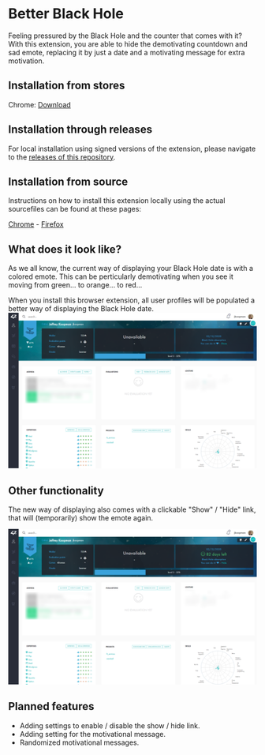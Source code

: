 # Better Black Hole

Feeling pressured by the Black Hole and the counter that comes with it? With this extension, you are able to hide the demotivating countdown and sad emote, replacing it by just a date and a motivating message for extra motivation.

## Installation from stores
Chrome: [Download](https://chrome.google.com/webstore/detail/better-black-hole-42-intr/oimhggembfdoaimpkppcpdjnfejiakbf)

## Installation through releases
For local installation using signed versions of the extension, please navigate to the [releases of this repository](https://github.com/jkctech/BetterBlackHole/releases).

## Installation from source
Instructions on how to install this extension locally using the actual sourcefiles can be found at these pages:

[Chrome](https://technoresult.com/how-to-install-chrome-extension-package-manually/#:~:text=chrome%3A%2F%2Fextensions%2F,and%20click%20on%20Add%20extension.) - [Firefox](https://developer.mozilla.org/en-US/docs/Mozilla/Add-ons/WebExtensions/Your_first_WebExtension#:~:text=Installing,stay%20until%20you%20restart%20Firefox.)

## What does it look like?
As we all know, the current way of displaying your Black Hole date is with a colored emote. This can be perticularly demotivating when you see it moving from green... to orange... to red...

When you install this browser extension, all user profiles will be populated a better way of displaying the Black Hole date.
![New Black Hole](_assets/screenshot_after_1.png "Better Black Hole")

## Other functionality
The new way of displaying also comes with a clickable "Show" / "Hide" link, that will (temporarily) show the emote again.

![New Black Hole Shown Emote](_assets/screenshot_after_2.png "Better Black Hole but with shown emote")

## Planned features
 - Adding settings to enable / disable the show / hide link.
 - Adding setting for the motivational message.
 - Randomized motivational messages.